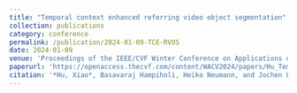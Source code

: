 ```yaml
---
title: "Temporal context enhanced referring video object segmentation"
collection: publications
category: conference
permalink: /publication/2024-01-09-TCE-RVOS
date: 2024-01-09
venue: 'Proceedings of the IEEE/CVF Winter Conference on Applications of Computer Vision. 2024.'
paperurl: 'https://openaccess.thecvf.com/content/WACV2024/papers/Hu_Temporal_Context_Enhanced_Referring_Video_Object_Segmentation_WACV_2024_paper.pdf'
citation: '*Hu, Xiao*, Basavaraj Hampiholi, Heiko Neumann, and Jochen Lang. "Temporal context enhanced referring video object segmentation." In Proceedings of the IEEE/CVF Winter Conference on Applications of Computer Vision, pp. 5574-5583. 2024.'
---
```

